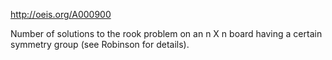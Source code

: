 http://oeis.org/A000900

Number of solutions to the rook problem on an n X n board having a certain symmetry group (see Robinson for details).

